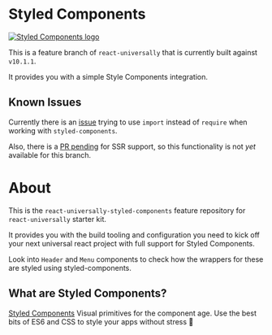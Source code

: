 # Styled Components

[![Styled Components logo](https://styled-components.com/static/media/logo.333814ad.png "Styled Components")](http://styled-components.com/)

This is a feature branch of `react-universally` that is currently built against `v10.1.1`.

It provides you with a simple Style Components integration.

## Known Issues
  Currently there is an [issue](https://github.com/styled-components/styled-components/issues/157) trying to use `import` instead of `require` when working with `styled-components`.

  Also, there is a [PR pending](https://github.com/styled-components/styled-components/pull/214) for SSR support, so this functionality is not _yet_ available for this branch.

# About

  This is the `react-universally-styled-components` feature repository for `react-universally` starter kit.

  It provides you with the build tooling and configuration you need to kick off your next universal react project with full support for Styled Components.

  Look into `Header` and `Menu` components to check how the wrappers for these are styled using styled-components.

## What are Styled Components?

  [Styled Components](https://github.com/styled-components/styled-components) Visual primitives for the component age. Use the best bits of ES6 and CSS to style your apps without stress 💅
